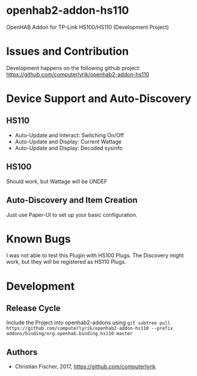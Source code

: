 # openhab2-addon-hs110
OpenHAB Addon for TP-Link HS100/HS110 (Development Project)


# Issues and Contribution
Development happens on the following github project:
https://github.com/computerlyrik/openhab2-addon-hs110

# Device Support and Auto-Discovery

## HS110 
- Auto-Update and Interact: Switching On/Off
- Auto-Update and Display: Current Wattage
- Auto-Update and Display: Decoded sysinfo

## HS100 
Should work, but Wattage will be UNDEF

## Auto-Discovery and Item Creation
Just use Paper-UI to set up your basic configuration.


# Known Bugs
I was not able to test this Plugin with HS100 Plugs.
The Discovery might work, but they will be registered as HS110 Plugs.

# Development

## Release Cycle

Include the Project into openhab2-addons using
`git subtree pull https://github.com/computerlyrik/openhab2-addon-hs110 --prefix addons/binding/org.openhab.binding.hs110 master` 

## Authors

 * Christian Fischer, 2017, https://github.com/computerlyrik
